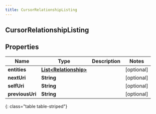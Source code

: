 ```yaml
---
title: CursorRelationshipListing
---
```


## CursorRelationshipListing

## Properties

| Name            | Type                                                                 | Description | Notes      |
| --------------- | -------------------------------------------------------------------- | ----------- | ---------- |
| **entities**    | <!----><!---->[**List&lt;Relationship&gt;**](Relationship.md)<!----> |             | [optional] |
| **nextUri**     | <!----><!---->**String**<!---->                                      |             | [optional] |
| **selfUri**     | <!----><!---->**String**<!---->                                      |             | [optional] |
| **previousUri** | <!----><!---->**String**<!---->                                      |             | [optional] |

{: class="table table-striped"}
